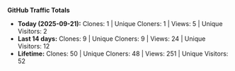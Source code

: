 
**GitHub Traffic Totals**

- **Today (2025-09-21):** Clones: 1 | Unique Cloners: 1 | Views: 5 | Unique Visitors: 2
- **Last 14 days:** Clones: 9 | Unique Cloners: 9 | Views: 24 | Unique Visitors: 12
- **Lifetime:** Clones: 50 | Unique Cloners: 48 | Views: 251 | Unique Visitors: 52
